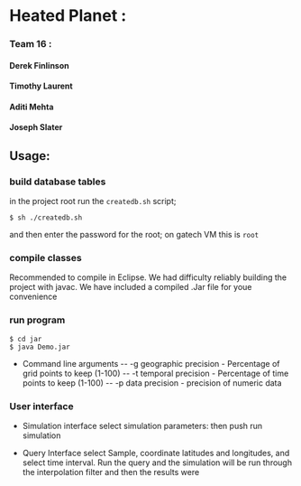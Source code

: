 # Heated Planet : 
### Team 16 :
#### Derek Finlinson
#### Timothy Laurent
#### Aditi Mehta
#### Joseph Slater

## Usage:

### build database tables

in the project root run the `createdb.sh` script;

```
$ sh ./createdb.sh
```
and then enter the password for the root; on gatech VM this is `root`

### compile classes

Recommended to compile in Eclipse. We had difficulty reliably building the project with javac. We have included a compiled .Jar file for youe convenience


### run program

```
$ cd jar
$ java Demo.jar
```

- Command line arguments
-- -g geographic precision - Percentage of grid points to keep (1-100)
-- -t temporal precision - Percentage of time points to keep (1-100)
-- -p data precision - precision of numeric data 


### User interface

- Simulation interface
select simulation parameters: 
then push run simulation

- Query Interface 
select Sample, coordinate latitudes and longitudes, and select time interval. 
Run the query and the simulation will be run through the interpolation filter and then the results were 



